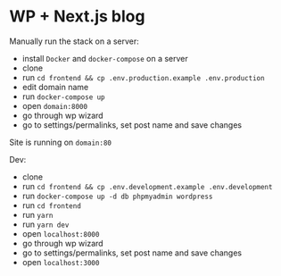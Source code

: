 # WP + Next.js blog

Manually run the stack on a server:

- install `Docker` and `docker-compose` on a server
- clone
- run `cd frontend && cp .env.production.example .env.production`
- edit domain name
- run `docker-compose up`
- open `domain:8000`
- go through wp wizard
- go to settings/permalinks, set post name and save changes

Site is running on `domain:80`

Dev:

- clone
- run `cd frontend && cp .env.development.example .env.development`
- run `docker-compose up -d db phpmyadmin wordpress`
- run `cd frontend`
- run `yarn`
- run `yarn dev`
- open `localhost:8000`
- go through wp wizard
- go to settings/permalinks, set post name and save changes
- open `localhost:3000`
